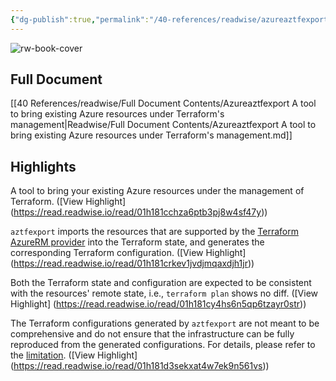 ```yaml
---
{"dg-publish":true,"permalink":"/40-references/readwise/azureaztfexport-a-tool-to-bring-existing-azure-resources-under-terraform-s-management/","tags":["rw/articles"]}
---
```


![rw-book-cover](https://opengraph.githubassets.com/24e399a1761e19aa92edcba30a8f779ec05e98d2750a02336425da5698742e79/Azure/aztfexport)

## Full Document
[[40 References/readwise/Full Document Contents/Azureaztfexport A tool to bring existing Azure resources under Terraform's management\|Readwise/Full Document Contents/Azureaztfexport A tool to bring existing Azure resources under Terraform's management.md]]

## Highlights
A tool to bring your existing Azure resources under the management of Terraform. ([View Highlight] (https://read.readwise.io/read/01h181cchza6ptb3pj8w4sf47y))


`aztfexport` imports the resources that are supported by the [Terraform AzureRM provider](https://github.com/hashicorp/terraform-provider-azurerm) into the Terraform state, and generates the corresponding Terraform configuration. ([View Highlight] (https://read.readwise.io/read/01h181crkev1jvdjmqaxdjh1jr))


Both the Terraform state and configuration are expected to be consistent with the resources' remote state, i.e., `terraform plan` shows no diff. ([View Highlight] (https://read.readwise.io/read/01h181cy4hs6n5qp6tzayr0str))


The Terraform configurations generated by `aztfexport` are not meant to be comprehensive and do not ensure that the infrastructure can be fully reproduced from the generated configurations. For details, please refer to the [limitation](https://github.com/Azure/aztfexport#limitation). ([View Highlight] (https://read.readwise.io/read/01h181d3sekxat4w7ek9n561vs))


